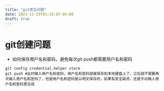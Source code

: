 ```yaml
---
title: "git常见问题"
date: 2021-11-29T01:19:07-05:00
draft: true
---
```

# git创建问题

* 如何保存用户名和密码，避免每次git push都需要用户名和密码
```
git config credential.helper store
git push #此时输入用户名和密码，用户名和密码就被保存到本地硬盘上了，之后就不需要再次输入用户名和密码了，但是用户名和密码是以明文保存的，如果有安全疑虑，还是手动输入用户名和密码更合适
```
